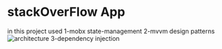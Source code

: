 # stackOverFlow App

in this project used
1-mobx state-management
2-mvvm design patterns 
![architecture](https://user-images.githubusercontent.com/78679264/125785937-96e14337-dd47-41ea-abe1-2f7c4f632453.png)
3-dependency injection 

